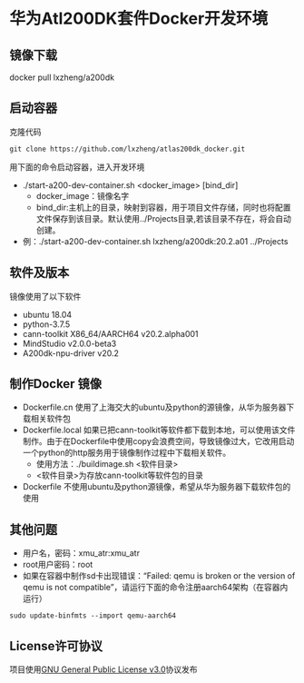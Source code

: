# 华为Atl200DK套件Docker开发环境

## 镜像下载

docker pull lxzheng/a200dk

## 启动容器

克隆代码

`git clone https://github.com/lxzheng/atlas200dk_docker.git`

用下面的命令启动容器，进入开发环境

- ./start-a200-dev-container.sh <docker_image> [bind_dir]
  - docker_image：镜像名字
  - bind_dir:主机上的目录，映射到容器，用于项目文件存储，同时也将配置文件保存到该目录。默认使用../Projects目录,若该目录不存在，将会自动创建。
- 例：./start-a200-dev-container.sh lxzheng/a200dk:20.2.a01 ../Projects



## 软件及版本

镜像使用了以下软件

- ubuntu 18.04
- python-3.7.5
- cann-toolkit  X86_64/AARCH64 v20.2.alpha001
- MindStudio  v2.0.0-beta3
- A200dk-npu-driver v20.2

## 制作Docker 镜像

- Dockerfile.cn 使用了上海交大的ubuntu及python的源镜像，从华为服务器下载相关软件包
- Dockerfile.local 如果已把cann-toolkit等软件都下载到本地，可以使用该文件制作。由于在Dockerfile中使用copy会浪费空间，导致镜像过大，它改用启动一个python的http服务用于镜像制作过程中下载相关软件。
  * 使用方法：./buildimage.sh <软件目录>
  * <软件目录>为存放cann-toolkit等软件包的目录
- Dockerfile 不使用ubuntu及python源镜像，希望从华为服务器下载软件包的使用

## 其他问题

* 用户名，密码：xmu_atr:xmu_atr
* root用户密码：root
* 如果在容器中制作sd卡出现错误：“Failed: qemu is broken or the version of qemu is not compatible”，请运行下面的命令注册aarch64架构（在容器内运行）

`sudo update-binfmts --import qemu-aarch64`

## License许可协议

项目使用[GNU General Public License v3.0](LICENSE)协议发布

